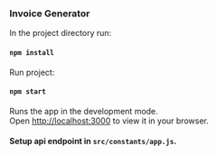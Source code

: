 ### Invoice Generator

In the project directory run:

#### `npm install`

Run project:

#### `npm start`

Runs the app in the development mode.\
Open [http://localhost:3000](http://localhost:3000) to view it in your browser.

#### Setup api endpoint in `src/constants/app.js`.